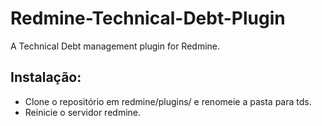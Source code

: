 # Redmine-Technical-Debt-Plugin
A Technical Debt management plugin for Redmine.

## Instalação:

- Clone o repositório em redmine/plugins/ e renomeie a pasta para tds.
- Reinicie o servidor redmine.
